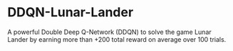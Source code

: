 # DDQN-Lunar-Lander
A powerful Double Deep Q-Network (DDQN) to solve the game Lunar Lander by earning more than +200 total reward on average over 100 trials.
